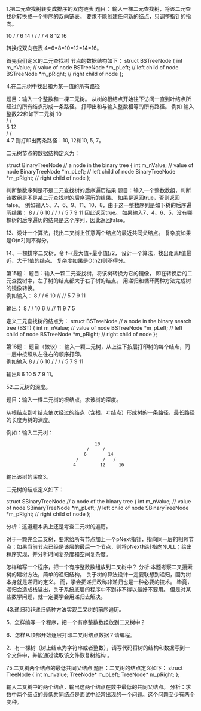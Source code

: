 



1.把二元查找树转变成排序的双向链表
 题目：
输入一棵二元查找树，将该二元查找树转换成一个排序的双向链表。
要求不能创建任何新的结点，只调整指针的指向。
   
  10
  / /
 6 14
 / / / /
4 8 12 16
   
 转换成双向链表
4=6=8=10=12=14=16。
   
 首先我们定义的二元查找树 节点的数据结构如下：
 struct BSTreeNode
{
  int m_nValue; // value of node
  BSTreeNode *m_pLeft; // left child of node
  BSTreeNode *m_pRight; // right child of node
};




4.在二元树中找出和为某一值的所有路径

题目：输入一个整数和一棵二元树。
从树的根结点开始往下访问一直到叶结点所经过的所有结点形成一条路径。
打印出和与输入整数相等的所有路径。
例如 输入整数22和如下二元树
  10   
  / /   
  5 12   
  / /   
  4 7
则打印出两条路径：10, 12和10, 5, 7。

二元树节点的数据结构定义为：

struct BinaryTreeNode // a node in the binary tree
{
int m_nValue; // value of node
BinaryTreeNode *m_pLeft; // left child of node
BinaryTreeNode *m_pRight; // right child of node
};



判断整数序列是不是二元查找树的后序遍历结果
题目：输入一个整数数组，判断该数组是不是某二元查找树的后序遍历的结果。
如果是返回true，否则返回false。
例如输入5、7、6、9、11、10、8，由于这一整数序列是如下树的后序遍历结果：
  8
  / /
  6 10
  / / / /
  5 7 9 11
因此返回true。
如果输入7、4、6、5，没有哪棵树的后序遍历的结果是这个序列，因此返回false。








13、设计一个算法，找出二叉树上任意两个结点的最近共同父结点。
复杂度如果是O(n2)则不得分。

14、一棵排序二叉树，令 f=(最大值+最小值)/2，
设计一个算法，找出距离f值最近、大于f值的结点。
复杂度如果是O(n2)则不得分。



第15题：
题目：输入一颗二元查找树，将该树转换为它的镜像，
即在转换后的二元查找树中，左子树的结点都大于右子树的结点。
用递归和循环两种方法完成树的镜像转换。   
例如输入：
  8
  / /
  6 10
 // //
5 7 9 11

输出：
  8
  / /
 10 6
 // //
11 9 7 5

定义二元查找树的结点为：
struct BSTreeNode // a node in the binary search tree (BST)
{
  int m_nValue; // value of node
  BSTreeNode *m_pLeft; // left child of node
  BSTreeNode *m_pRight; // right child of node
};



第16题：
题目（微软）：
输入一颗二元树，从上往下按层打印树的每个结点，同一层中按照从左往右的顺序打印。   
例如输入
  8
  / /
 6 10
/ / / /
5 7 9 11

输出8 6 10 5 7 9 11。




 

52.二元树的深度。

题目：输入一棵二元树的根结点，求该树的深度。

从根结点到叶结点依次经过的结点（含根、叶结点）形成树的一条路径，最长路径的长度为树的深度。

例如：输入二元树：

                                     10
                                  /     /
                                 6        14
                              /         /   /
                             4         12     16

输出该树的深度3。

二元树的结点定义如下：

struct SBinaryTreeNode // a node of the binary tree
{
      int               m_nValue; // value of node
      SBinaryTreeNode  *m_pLeft;  // left child of node
      SBinaryTreeNode  *m_pRight; // right child of node
};

分析：这道题本质上还是考查二元树的遍历。



对于一颗完全二叉树，要求给所有节点加上一个pNext指针，指向同一层的相邻节点；如果当前节点已经是该层的最后一个节点，则将pNext指针指向NULL；给出程序实现，并分析时间复杂度和空间复杂度。
 


怎样编写一个程序，把一个有序整数数组放到二叉树中？
分析:本题考察二叉搜索树的建树方法，简单的递归结构。
关于树的算法设计一定要联想到递归，因为树本身就是递归的定义。
而，学会把递归改称非递归也是一种必要的技术。
毕竟，递归会造成栈溢出，关于系统底层的程序中不到非不得以最好不要用。
但是对某些数学问题，就一定要学会用递归去解决。




43.递归和非递归俩种方法实现二叉树的前序遍历。


5、怎样编写一个程序，把一个有序整数数组放到二叉树中？

6、怎样从顶部开始逐层打印二叉树结点数据？请编程。



2、有一棵树（树上结点为字符串或者整数），请写代码将树的结构和数据写到一个文件中，并能通过读取该文件恢复树结构 。





75.二叉树两个结点的最低共同父结点
题目：二叉树的结点定义如下：
struct TreeNode
{
  int m_nvalue;
  TreeNode* m_pLeft;
  TreeNode* m_pRight;
};

输入二叉树中的两个结点，输出这两个结点在数中最低的共同父结点。
分析：求数中两个结点的最低共同结点是面试中经常出现的一个问题。这个问题至少有两个变种。

